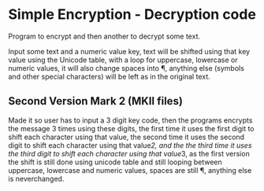 # Simple Encryption - Decryption code

Program to encrypt and then another to decrypt some text.

Input some text and a numeric value key, text will be shifted using that key value using the Unicode table, with a loop for uppercase, lowercase or numeric values, it will also change spaces into ¶, anything else (symbols and other special characters) will be left as in the original text.

## Second Version Mark 2 (MKII files)

Made it so user has to input a 3 digit key code, then the programs encrypts the message 3 times using these digits, the first time it uses the first digit to shift each character using that value, the second time it uses the second digit to shift each character using that value*2, and the the third time it uses the third digit to shift each character using that value*3, as the first version the shift is still done using unicode table and still looping between uppercase, lowercase and numeric values, spaces are still ¶, anything else is neverchanged.
